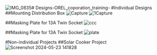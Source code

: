 ![IMG_0835](https://github.com/chathuni111/Designs-OREL_coporation_training-/assets/131736426/81960e9b-536c-4fc3-b609-27965c4675a5)# Designs-OREL_coporation_training-
#Individual Designs
##Mounting Distribution Box
![Capture](https://github.com/chathuni111/Designs-OREL_coporation_training-/assets/131736426/8e3202c0-a693-4e62-8836-aa2e3ce131ce)
![1Capture](https://github.com/chathuni111/Designs-OREL_coporation_training-/assets/131736426/e000fa0b-e596-4aa6-ba87-6289ed60cc82)

##Masking Plate for 13A Twin Socket
![ccc](https://github.com/chathuni111/Designs-OREL_coporation_training-/assets/131736426/11f4c4a6-2f81-4711-b4c3-1263a6e04021)

##Masking Plate for 13A Twin Socket
![plate](https://github.com/chathuni111/Designs-OREL_coporation_training-/assets/131736426/4b351021-becc-4e04-8325-bbb3ceb70bac)

#Non-individual Projects
##Solar Cooker Project
![Screenshot 2024-05-23 141828](https://github.com/chathuni111/Designs-OREL_coporation_training-/assets/131736426/726cdf03-3e7b-46ae-9734-b833192a7dbf)
